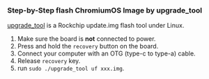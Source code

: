 ### Step-by-Step flash ChromiumOS Image by upgrade_tool

[upgrade_tool](https://opensource.rock-chips.com/wiki_Upgradetool) is a Rockchip update.img flash tool under Linux.

1. Make sure the board is <b>not</b> connected to power.
2. Press and hold the `recovery` button on the board.
3. Connect your computer with an OTG (type-c to type-a) cable.
4. Release `recovery` key.
4. run `sudo ./upgrade_tool uf xxx.img`.